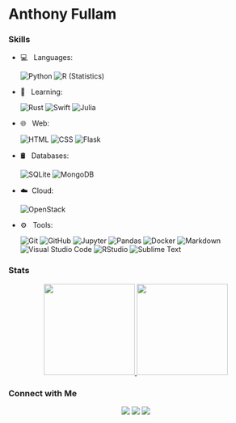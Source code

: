 <h1>Anthony Fullam</h1>
<h3>Skills</h3>

- 💻 &nbsp; Languages: 

  ![Python](https://img.shields.io/badge/-Python-333333?style=flat&logo=python)
  ![R (Statistics)](https://img.shields.io/badge/-R-333333?style=flat&logo=R&logoColor=276DC3)
- 📖 &nbsp; Learning: 

  ![Rust](https://img.shields.io/badge/-Rust-333333?style=flat&logo=Rust)
  ![Swift](https://img.shields.io/badge/-Swift-333333?style=flat&logo=Swift)
  ![Julia](https://img.shields.io/badge/-Julia-333333?style=flat&logo=Julia)
- 🌐 &nbsp; Web: 

  ![HTML](https://img.shields.io/badge/-HTML-333333?style=flat&logo=HTML5)
  ![CSS](https://img.shields.io/badge/-CSS-333333?style=flat&logo=CSS3&logoColor=1572B6)
  ![Flask](https://img.shields.io/badge/-Flask-333333?style=flat&logo=Flask)
- 🛢 &nbsp; Databases: 

  ![SQLite](https://img.shields.io/badge/-SQLite-333333?style=flat&logo=SQLite)
  ![MongoDB](https://img.shields.io/badge/-MongoDB-333333?style=flat&logo=mongodb)
- ☁️&nbsp; Cloud:

  ![OpenStack](https://img.shields.io/badge/-OpenStack-333333?style=flat&logo=OpenStack)
- ⚙️ &nbsp; Tools: 

  ![Git](https://img.shields.io/badge/-Git-333333?style=flat&logo=git)
  ![GitHub](https://img.shields.io/badge/-GitHub-333333?style=flat&logo=github)
  ![Jupyter](https://img.shields.io/badge/-Jupyter-333333?style=flat&logo=Jupyter)
  ![Pandas](https://img.shields.io/badge/-Pandas-333333?style=flat&logo=Pandas)
  ![Docker](https://img.shields.io/badge/-Docker-333333?style=flat&logo=Docker)
  ![Markdown](https://img.shields.io/badge/-Markdown-333333?style=flat&logo=markdown)
  ![Visual Studio Code](https://img.shields.io/badge/-Visual%20Studio%20Code-333333?style=flat&logo=visual-studio-code&logoColor=007ACC)
  ![RStudio](https://img.shields.io/badge/-RStudio-333333?style=flat&logo=rstudio)
  ![Sublime Text](https://img.shields.io/badge/-Sublime%20Text-333333?style=flat&logo=Sublime%20Text)

<h3>Stats</h3>
<p align="center">
<a href="https://github.com/fullama">
  <img height="180em" src="https://github-readme-stats.vercel.app/api?username=fullama&count_private=true&theme=dark" />
  <img height="180em" src="https://github-readme-stats-eight-theta.vercel.app/api/top-langs/?username=fullama&theme=vue&layout=compact" />
</a>
</p>


<h3>Connect with Me </h3>

<p align="center">
<a href="https://linkedin.com/in/anthony-fullam"><img src="https://img.shields.io/badge/-Anthony%20Fullam-0077B5?style=flat-square&logo=Linkedin&logoColor=white"/></a>
<a href="mailto:anthonyfullam@outlook.com"><img src="https://img.shields.io/badge/Mail-D14836?style=flat-square&logo=Gmail&logoColor=white"/></a>
<a href="https://twitter.com/Fullam_Anthony"><img src="https://img.shields.io/badge/-@Fullam%5F%5FAnthony-1769FF?style=flat-square&logo=Twitter&logoColor=white"/></a>
</p>








